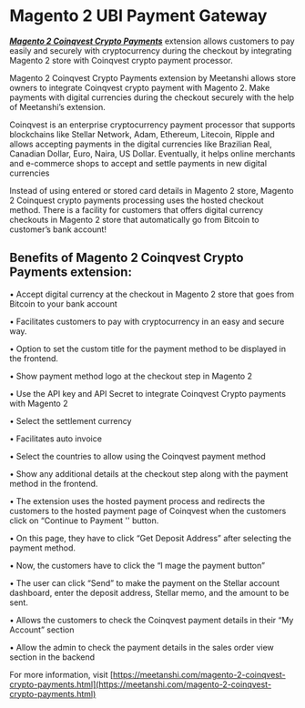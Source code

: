 # Magento 2 UBI Payment Gateway


***[Magento 2 Coinqvest Crypto Payments](https://meetanshi.com/magento-2-coinqvest-crypto-payments.html)*** extension allows customers to pay easily and securely with cryptocurrency during the checkout by integrating Magento 2 store with Coinqvest crypto payment processor.


Magento 2 Coinqvest Crypto Payments extension by Meetanshi allows store owners to integrate Coinqvest crypto payment with Magento 2. Make payments with digital currencies during the checkout securely with the help of Meetanshi’s extension.

Coinqvest is an enterprise cryptocurrency payment processor that supports blockchains like Stellar Network, Adam, Ethereum, Litecoin, Ripple and allows accepting payments in the digital currencies like Brazilian Real, Canadian Dollar, Euro, Naira, US Dollar. Eventually, it helps online merchants and e-commerce shops to accept and settle payments in new digital currencies

Instead of using entered or stored card details in Magento 2 store, Magento 2 Coinquest crypto payments processing uses the hosted checkout method. There is a facility for customers that offers digital currency checkouts in Magento 2 store that automatically go from Bitcoin to customer’s bank account!

##  Benefits of  Magento 2 Coinqvest Crypto Payments extension:

• Accept digital currency at the checkout in Magento 2 store that goes from Bitcoin to your bank account

• Facilitates customers to pay with cryptocurrency in an easy and secure way.

• Option to set the custom title for the payment method to be displayed in the frontend.

• Show payment method logo at the checkout step in Magento 2

• Use the API key and API Secret to integrate Coinqvest Crypto payments with Magento 2

• Select the settlement currency

• Facilitates auto invoice

• Select the countries to allow using the Coinqvest payment method

• Show any additional details at the checkout step along with the payment method in the frontend.

• The extension uses the hosted payment process and redirects the customers to the hosted payment page of Coinqvest when the customers click on “Continue to Payment '' button.

• On this page, they have to click “Get Deposit Address” after selecting the payment method.

• Now, the customers have to click the “I mage the payment button”

• The user can click “Send” to make the payment on the Stellar account dashboard, enter the deposit address, Stellar memo, and the amount to be sent.

• Allows the customers to check the Coinqvest payment details in their “My Account” section

• Allow the admin to check the payment details in the sales order view section in the backend

For more information, visit [https://meetanshi.com/magento-2-coinqvest-crypto-payments.html](https://meetanshi.com/magento-2-coinqvest-crypto-payments.html)




